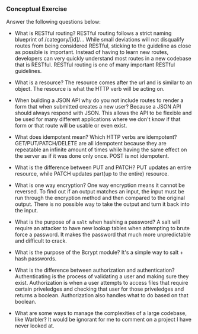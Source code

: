 ### Conceptual Exercise

Answer the following questions below:

- What is RESTful routing?
RESTful routing follows a strict naming blueprint of /category/[id]/... While small deviations will not disqualify routes from being considered RESTful, sticking to the guideline as close as possible is important. Instead of having to learn new routes, developers can very quickly understand most routes in a new codebase that is RESTful. 
RESTful routing is one of many important RESTful guidelines.

- What is a resource?
The resource comes after the url and is similar to an object. The resource is what the HTTP verb will be acting on. 

- When building a JSON API why do you not include routes to render a form that when submitted creates a new user?
Because a JSON API should always respond with JSON. This allows the API to be flexible and be used for many different applications where we don't know if that form or that route will be usable or even exist. 

- What does idempotent mean? Which HTTP verbs are idempotent?
GET/PUT/PATCH/DELETE are all idempotent because they are repeatable an infinite amount of times while having the same effect on the server as if it was done only once.
POST is not idempotent.

- What is the difference between PUT and PATCH?
PUT updates an entire resource, while PATCH updates part(up to the entire) resource.

- What is one way encryption?
One way encryption means it cannot be reversed. To find out if an output matches an input, the input must be run through the encryption method
and then compared to the original output. There is no possible way to take the output and turn it back into the input.

- What is the purpose of a `salt` when hashing a password?
A salt will require an attacker to have new lookup tables when attempting to brute force a password. It makes the password that much more unpredictable
and difficult to crack.

- What is the purpose of the Bcrypt module?
It's a simple way to salt + hash passwords.

- What is the difference between authorization and authentication?
Authenticating is the process of validating a user and making sure they exist. 
Authorization is when a user attempts to access files that require certain priveledges and checking that user for those priveledges and returns a boolean.
Authorization also handles what to do based on that boolean. 

- What are some ways to manage the complexities of a large codebase, like Warbler?
It would be ignorant for me to comment on a project I have never looked at. 
